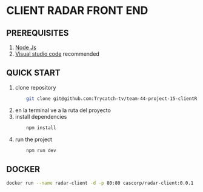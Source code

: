 # CLIENT RADAR FRONT END


## PREREQUISITES
1. [Node Js](https://nodejs.org/es)
1. [Visual studio code](https://code.visualstudio.com/download) recommended


## QUICK START
1. clone repository
    ```bash
        git clone git@github.com:Trycatch-tv/team-44-project-15-clientRadar-frontend.git
    ```
1. en la terminal ve a la ruta del proyecto
1. install dependencies
    ```bash
        npm install
    ```
1. run the project
    ```bash
        npm run dev
    ```
## DOCKER 
```bash
docker run --name radar-client -d -p 80:80 cascorp/radar-client:0.0.1
```